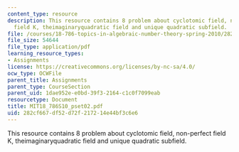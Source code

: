```yaml
---
content_type: resource
description: This resource contains 8 problem about cyclotomic field, non-perfect
  field K, theimaginaryquadratic field and unique quadratic subfield.
file: /courses/18-786-topics-in-algebraic-number-theory-spring-2010/282cf667df52d72f217214e44bf3c6e6_MIT18_786S10_pset02.pdf
file_size: 54644
file_type: application/pdf
learning_resource_types:
- Assignments
license: https://creativecommons.org/licenses/by-nc-sa/4.0/
ocw_type: OCWFile
parent_title: Assignments
parent_type: CourseSection
parent_uid: 1dae952e-e0bd-39f3-2164-c1c0f7099eab
resourcetype: Document
title: MIT18_786S10_pset02.pdf
uid: 282cf667-df52-d72f-2172-14e44bf3c6e6
---
```

This resource contains 8 problem about cyclotomic field, non-perfect field K, theimaginaryquadratic field and unique quadratic subfield.